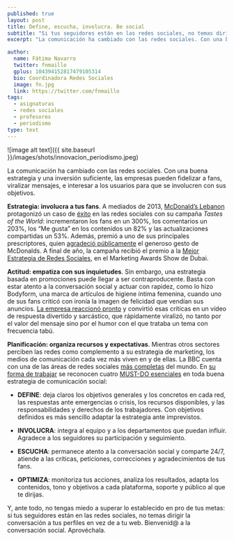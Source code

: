 ```yaml
---
published: true
layout: post
title: Define, escucha, involucra. Be social
subtitle: "Si tus seguidores están en las redes sociales, no temas dirigir la conversación a tus perfiles"
excerpt: "La comunicación ha cambiado con las redes sociales. Con una buena estrategia y una inversión suficiente, las empresas pueden fidelizar a fans, viralizar mensajes, e interesar a los usuarios para que se involucren con sus objetivos."

author:
  name: Fátima Navarro
  twitter: fnmaillo
  gplus: 104394152817479105314 
  bio: Coordinadora Redes Sociales
  image: fn.jpg
  link: https://twitter.com/fnmaillo
tags: 
  - asignaturas
  - redes sociales
  - profesores
  - periodismo
type: text
---
```

![image alt text]({{ site.baseurl }}/images/shots/innovacion_periodismo.jpeg)

La comunicación ha cambiado con las redes sociales. Con una buena estrategia y una inversión suficiente, las empresas pueden fidelizar a fans, viralizar mensajes, e interesar a los usuarios para que se involucren con sus objetivos.

**Estrategia: involucra a tus fans**. A mediados de 2013, [McDonald’s Lebanon](https://www.facebook.com/McDonaldsLebanon) protagonizó un caso de [éxito](http://www.juanmerodio.com/2013/buenas-practicas-redes-sociales-mcdonalds-libano/) en las redes sociales con su campaña _Tastes of the World_: incrementaron los fans en un 300%, los comentarios un 203%, los “Me gusta” en los contenidos un 82% y las actualizaciones compartidas un 53%. Además, premió a uno de sus principales prescriptores, quien [agradeció públicamente](http://www.youtube.com/watch?v=2Rppxl3e8Yk) el generoso gesto de McDonalds. A final de año, la campaña recibió el premio a la [Mejor Estrategia de Redes Sociales](http://communicate.ae/home/2013/11/mcdonalds-lebanon-shines-marketing-awards-show-dubai/), en el Marketing Awards Show de Dubai.

**Actitud: empatiza con sus inquietudes**. Sin embargo, una estrategia basada en promociones puede llegar a ser contraproducente. Basta con estar atento a la conversación social y actuar con rapidez, como lo hizo Bodyform, una marca de artículos de higiene íntima femenina, cuando uno de sus fans criticó con ironía la imagen de felicidad que vendían sus anuncios. [La empresa reaccionó pronto](http://www.youtube.com/watch?v=Bpy75q2DDow) y convirtió esas críticas en un vídeo de respuesta divertido y sarcástico, que rápidamente viralizó, no tanto por el valor del mensaje sino por el humor con el que trataba un tema con frecuencia tabú.

**Planificación: organiza recursos y expectativas**. Mientras otros sectores perciben las redes como complemento a su estrategia de marketing, los medios de comunicación cada vez más viven en y de ellas. La BBC cuenta con una de las áreas de redes sociales [más completas](http://www.clasesdeperiodismo.com/2013/10/15/las-claves-de-la-estrategia-de-redes-sociales-de-la-bbc/) del mundo. En [su forma de trabajar](http://www.bbc.co.uk/programmes/p01h47wk) se reconocen cuatro [MUST-DO esenciales](http://www.centroperiodismodigital.org/sitio/?q=noticia/mejores-practicas-en-redes-sociales-para-medios-digitales) en toda buena estrategia de comunicación social:

* **DEFINE**: deja claros los objetivos generales y los concretos en cada red, las respuestas ante emergencias o crisis, los recursos disponibles, y las responsabilidades y derechos de los trabajadores. Con objetivos definidos es más sencillo adaptar la estrategia ante imprevistos.

* **INVOLUCRA**: integra al equipo y a los departamentos que puedan influir. Agradece a los seguidores su participación y seguimiento.
     
* **ESCUCHA**: permanece atento a la conversación social y comparte 24/7, atiende a las críticas, peticiones, correcciones y agradecimientos de tus fans.

* **OPTIMIZA**: monitoriza tus acciones, analiza los resultados, adapta los contenidos, tono y objetivos a cada plataforma, soporte y público al que te dirijas. 

Y, ante todo, no tengas miedo a superar lo establecido en pro de tus metas: si tus seguidores están en las redes sociales, no temas dirigir la conversación a tus perfiles en vez de a tu web. Bienvenid@ a la conversación social. Aprovéchala.